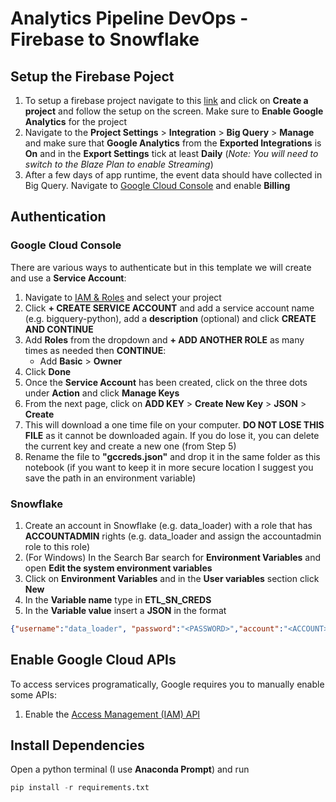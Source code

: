 # Analytics Pipeline DevOps - Firebase to Snowflake

## Setup the Firebase Poject

1. To setup a firebase project navigate to this [link](https://console.firebase.google.com/) and click on **Create a project** and follow the setup on the screen. Make sure to **Enable Google Analytics** for the project
2. Navigate to the **Project Settings** > **Integration** > **Big Query** > **Manage** and make sure that **Google Analytics** from the **Exported Integrations** is **On** and in the **Export Settings** tick at least **Daily** (*Note: You will need to switch to the Blaze Plan to enable Streaming*)
3. After a few days of app runtime, the event data should have collected in Big Query. Navigate to [Google Cloud Console](https://console.cloud.google.com/) and enable **Billing**

## Authentication

### Google Cloud Console

There are various ways to authenticate but in this template we will create and use a **Service Account**:
1. Navigate to [IAM & Roles](https://console.cloud.google.com/iam-admin/serviceaccounts) and select your project
2. Click **+ CREATE SERVICE ACCOUNT** and add a service account name (e.g. bigquery-python), add a **description** (optional) and click **CREATE AND CONTINUE**
3. Add **Roles** from the dropdown and **+ ADD ANOTHER ROLE** as many times as needed then **CONTINUE**:
    * Add **Basic** > **Owner**
4. Click **Done**
5. Once the **Service Account** has been created, click on the three dots under **Action** and click **Manage Keys**
6. From the next page, click on **ADD KEY** > **Create New Key** > **JSON** > **Create**
7. This will download a one time file on your computer. **DO NOT LOSE THIS FILE** as it cannot be downloaded again. If you do lose it, you can delete the current key and create a new one (from Step 5)
8. Rename the file to **"gccreds.json"** and drop it in the same folder as this notebook (if you want to keep it in more secure location I suggest you save the path in an environment variable)

### Snowflake

1. Create an account in Snowflake (e.g. data_loader) with a role that has **ACCOUNTADMIN** rights (e.g. data_loader and assign the accountadmin role to this role)
2. (For Windows) In the Search Bar search for **Environment Variables** and open **Edit the system environment variables** 
3. Click on **Environment Variables** and in the **User variables** section click **New**
4. In the **Variable name** type in **ETL_SN_CREDS**
5. In the **Variable value** insert a **JSON** in the format
```JSON
{"username":"data_loader", "password":"<PASSWORD>","account":"<ACCOUNT>","warehouse":"<WAREHOUSE>","role":"data_loader"}
```

## Enable Google Cloud APIs

To access services programatically, Google requires you to manually enable some APIs:
1. Enable the [Access Management (IAM) API](https://console.cloud.google.com/flows/enableapi?apiid=iam.googleapis.com)

## Install Dependencies

Open a python terminal (I use **Anaconda Prompt**) and run
```python
pip install -r requirements.txt
```